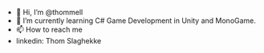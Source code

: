 - 👋 Hi, I’m @thommell
- 🌱 I’m currently learning C# Game Development in Unity and MonoGame.
- 📫 How to reach me 
- linkedin: Thom Slaghekke


<!---
thommell/thommell is a ✨ special ✨ repository because its `README.md` (this file) appears on your GitHub profile.
You can click the Preview link to take a look at your changes.
--->
